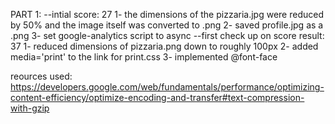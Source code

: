 PART 1:
--intial score: 27
1- the dimensions of the pizzaria.jpg were reduced by 50% and the image itself was converted to .png
2- saved profile.jpg as a .png
3- set google-analytics script to async
--first check up on score result: 37
1- reduced dimensions of pizzaria.png down to roughly 100px
2- added media='print' to the link for print.css
3- implemented @font-face




reources used:
https://developers.google.com/web/fundamentals/performance/optimizing-content-efficiency/optimize-encoding-and-transfer#text-compression-with-gzip